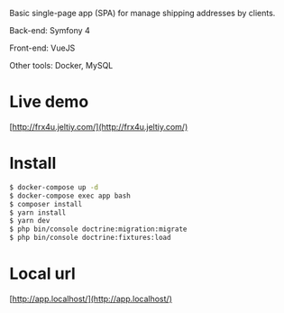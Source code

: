 Basic single-page app (SPA) for manage shipping addresses by clients.

Back-end: Symfony 4

Front-end: VueJS

Other tools: Docker, MySQL

# Live demo 

[http://frx4u.jeltiy.com/](http://frx4u.jeltiy.com/)

# Install

```bash
$ docker-compose up -d
$ docker-compose exec app bash
$ composer install
$ yarn install
$ yarn dev
$ php bin/console doctrine:migration:migrate
$ php bin/console doctrine:fixtures:load
```

# Local url

[http://app.localhost/](http://app.localhost/)

